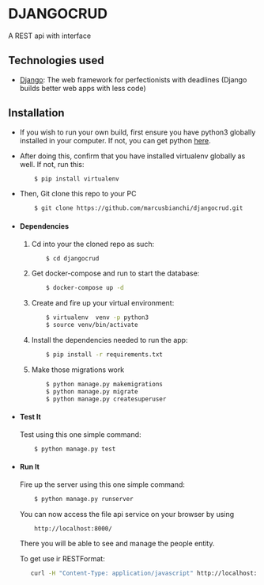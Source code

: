 # DJANGOCRUD
A REST api with interface

## Technologies used
* [Django](https://www.djangoproject.com/): The web framework for perfectionists with deadlines (Django builds better web apps with less code)

## Installation
* If you wish to run your own build, first ensure you have python3 globally installed in your computer. If not, you can get python [here](https://www.python.org").
* After doing this, confirm that you have installed virtualenv globally as well. If not, run this:
    ```bash
        $ pip install virtualenv
    ```
* Then, Git clone this repo to your PC
    ```bash
        $ git clone https://github.com/marcusbianchi/djangocrud.git
    ```

* #### Dependencies
    1. Cd into your the cloned repo as such:
        ```bash
            $ cd djangocrud
        ```
    2. Get docker-compose and run to start the database:
        ```bash
            $ docker-compose up -d
        ```
    3. Create and fire up your virtual environment:
        ```bash
            $ virtualenv  venv -p python3
            $ source venv/bin/activate
        ```
    4. Install the dependencies needed to run the app:
        ```bash
            $ pip install -r requirements.txt
        ```
    5. Make those migrations work
        ```bash
            $ python manage.py makemigrations
            $ python manage.py migrate
            $ python manage.py createsuperuser
        ```

* #### Test It
    
    Test using this one simple command:
    ```bash
        $ python manage.py test
    ```

* #### Run It
    
    Fire up the server using this one simple command:
    ```bash
        $ python manage.py runserver
    ```
    You can now access the file api service on your browser by using
    ```
        http://localhost:8000/
    ```
    There you will be able to see and manage the people entity.

    To get use ir RESTFormat:
     ```bash
        curl -H "Content-Type: application/javascript" http://localhost:8000/people/
    ```